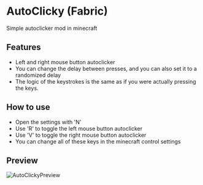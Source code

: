 # AutoClicky (Fabric)
Simple autoclicker mod in minecraft

## Features
- Left and right mouse button autoclicker
- You can change the delay between presses, and you can also set it to a randomized delay
- The logic of the keystrokes is the same as if you were actually pressing the keys.

## How to use
- Open the settings with 'N'
- Use 'R' to toggle the left mouse button autoclicker
- Use 'V' to toggle the right mouse button autoclicker
- You can change all of these keys in the minecraft control settings

## Preview
![AutoClickyPreview](https://i.ibb.co/8x4n0kk/Preview.jpg)